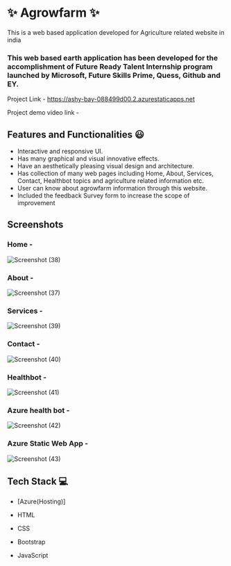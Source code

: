 # ✨ Agrowfarm ✨

This is a web based application developed for Agriculture related website in india

### This web based earth application has been developed for the accomplishment of Future Ready Talent Internship program launched by Microsoft, Future Skills Prime, Quess, Github and EY.


Project Link - https://ashy-bay-088499d00.2.azurestaticapps.net



Project demo video link -


## Features and Functionalities 😃

- Interactive and responsive UI.
- Has many graphical and visual innovative effects.
- Have an aesthetically pleasing visual design and architecture.
- Has collection of many web pages including Home, About, Services, Contact, Healthbot topics and agriculture related information etc.
- User can know about agrowfarm information through this website.
- Included the feedback Survey form to increase the scope of improvement 

## Screenshots






### Home -

![Screenshot (38)](https://user-images.githubusercontent.com/117890110/209574735-6ff4b64d-1fea-4720-bdd5-6cb40e03ad52.png)



### About -

![Screenshot (37)](https://user-images.githubusercontent.com/117890110/209574672-66e2fa9f-4ee7-4f40-9f18-a510604e6c97.png)



### Services -

![Screenshot (39)](https://user-images.githubusercontent.com/117890110/209574805-e694351f-9a56-40c2-9dfa-6dd4eaa20c5a.png)



### Contact -

![Screenshot (40)](https://user-images.githubusercontent.com/117890110/209574853-5f1cf7dc-094e-49b7-848e-a3003b83a440.png)



### Healthbot - 

![Screenshot (41)](https://user-images.githubusercontent.com/117890110/209574903-015f3022-dcc3-4648-ac81-9a6a66c41597.png)



### Azure health bot -

![Screenshot (42)](https://user-images.githubusercontent.com/117890110/209574935-fdf7c143-80f8-4e27-ba09-04f509322424.png)



### Azure Static Web App -

![Screenshot (43)](https://user-images.githubusercontent.com/117890110/209574971-93af3799-6022-443c-8c37-463841e823a4.png)




## Tech Stack 💻

- [Azure(Hosting)]

- HTML

- CSS

- Bootstrap

 - JavaScript
